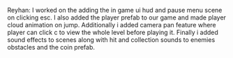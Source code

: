 Reyhan: I worked on the adding the in game ui hud and pause menu scene on clicking esc. I also added the player prefab to our game and made player cloud animation on jump. Additionally i added camera pan feature where player can click c to view the whole level before playing it. Finally i added sound effects to scenes along with hit and collection sounds to enemies obstacles and the coin prefab.
